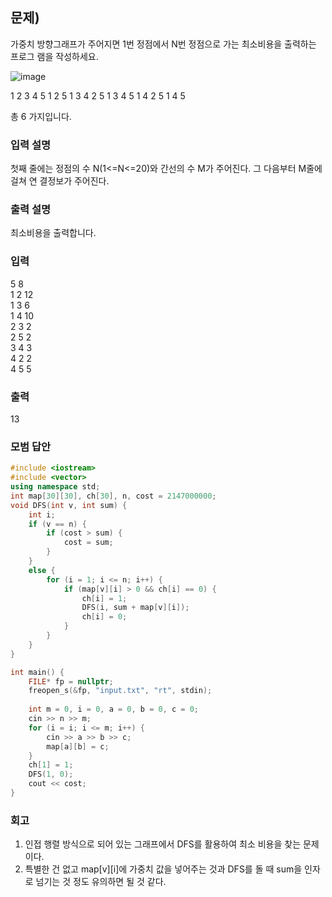 ## 문제)
가중치 방향그래프가 주어지면 1번 정점에서 N번 정점으로 가는 최소비용을 출력하는 프로그
램을 작성하세요.

![image](https://user-images.githubusercontent.com/75019048/173083531-e8c60a73-429c-41d7-8787-581fa8e15c6a.png)

1 2 3 4 5
1 2 5
1 3 4 2 5
1 3 4 5
1 4 2 5
1 4 5

총 6 가지입니다. 

### 입력 설명
첫째 줄에는 정점의 수 N(1<=N<=20)와 간선의 수 M가 주어진다. 그 다음부터 M줄에 걸쳐 연
결정보가 주어진다. 

### 출력 설명
최소비용을 출력합니다.

### 입력
5 8\
1 2 12\
1 3 6\
1 4 10\
2 3 2\
2 5 2\
3 4 3\
4 2 2\
4 5 5

### 출력
13

### 모범 답안
``` Cpp
#include <iostream>
#include <vector>
using namespace std;
int map[30][30], ch[30], n, cost = 2147000000;
void DFS(int v, int sum) {
    int i;
    if (v == n) {
        if (cost > sum) {
            cost = sum;
        }
    }
    else {
        for (i = 1; i <= n; i++) {
            if (map[v][i] > 0 && ch[i] == 0) {
                ch[i] = 1;
                DFS(i, sum + map[v][i]);
                ch[i] = 0;
            }
        }
    }
}

int main() {
    FILE* fp = nullptr;
    freopen_s(&fp, "input.txt", "rt", stdin);
    
    int m = 0, i = 0, a = 0, b = 0, c = 0;
    cin >> n >> m;
    for (i = i; i <= m; i++) {
        cin >> a >> b >> c;
        map[a][b] = c;
    }
    ch[1] = 1;
    DFS(1, 0);
    cout << cost;
}
```

### 회고
1. 인접 행렬 방식으로 되어 있는 그래프에서 DFS를 활용하여 최소 비용을 찾는 문제이다.
2. 특별한 건 없고 map[v][i]에 가중치 값을 넣어주는 것과 DFS를 돌 때 sum을 인자로 넘기는 것 정도 유의하면 될 것 같다.